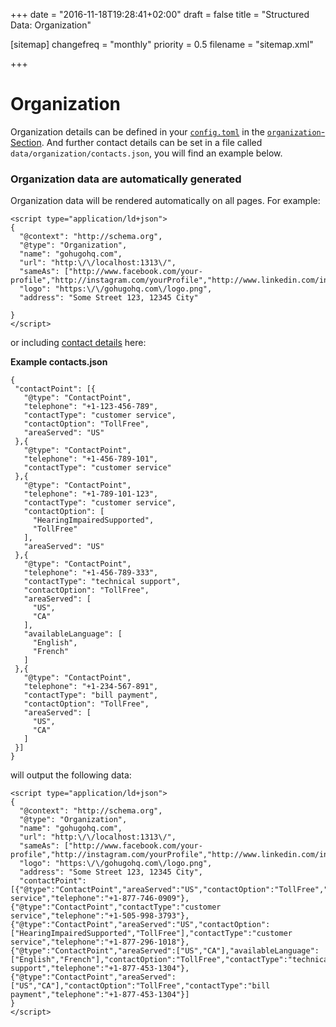 +++
date = "2016-11-18T19:28:41+02:00"
draft = false
title = "Structured Data: Organization"

[sitemap]
  changefreq = "monthly"
  priority = 0.5
  filename = "sitemap.xml"
  
+++

# Organization

Organization details can be defined in your [`config.toml`](/config/) in the [`organization`-Section](/config/schema-organization). And further contact details can be set in a file called `data/organization/contacts.json`, you will find an example below.

### Organization data are automatically generated

Organization data will be rendered automatically on all pages. For example:

```javsacript
<script type="application/ld+json">
{
  "@context": "http://schema.org",
  "@type": "Organization",
  "name": "gohugohq.com",
  "url": "http:\/\/localhost:1313\/",
  "sameAs": ["http://www.facebook.com/your-profile","http://instagram.com/yourProfile","http://www.linkedin.com/in/yourprofile","http://plus.google.com/your_profile"],
  "logo": "https:\/\/gohugohq.com\/logo.png",
  "address": "Some Street 123, 12345 City"
  
}
</script>
```

or including [contact details](https://developers.google.com/search/docs/data-types/corporate-contacts) here:

**Example contacts.json**
```
{
 "contactPoint": [{
   "@type": "ContactPoint",
   "telephone": "+1-123-456-789",
   "contactType": "customer service",
   "contactOption": "TollFree",
   "areaServed": "US"
 },{
   "@type": "ContactPoint",
   "telephone": "+1-456-789-101",
   "contactType": "customer service"
 },{
   "@type": "ContactPoint",
   "telephone": "+1-789-101-123",
   "contactType": "customer service",
   "contactOption": [
     "HearingImpairedSupported",
     "TollFree"
   ],
   "areaServed": "US"
 },{
   "@type": "ContactPoint",
   "telephone": "+1-456-789-333",
   "contactType": "technical support",
   "contactOption": "TollFree",
   "areaServed": [
     "US",
     "CA"
   ],
   "availableLanguage": [
     "English",
     "French"
   ]
 },{
   "@type": "ContactPoint",
   "telephone": "+1-234-567-891",
   "contactType": "bill payment",
   "contactOption": "TollFree",
   "areaServed": [
     "US",
     "CA"
   ]
 }]
}
```

will output the following data:

```javsacript
<script type="application/ld+json">
{
  "@context": "http://schema.org",
  "@type": "Organization",
  "name": "gohugohq.com",
  "url": "http:\/\/localhost:1313\/",
  "sameAs": ["http://www.facebook.com/your-profile","http://instagram.com/yourProfile","http://www.linkedin.com/in/yourprofile","http://plus.google.com/your_profile"],
  "logo": "https:\/\/gohugohq.com\/logo.png",
  "address": "Some Street 123, 12345 City",
  "contactPoint": [{"@type":"ContactPoint","areaServed":"US","contactOption":"TollFree","contactType":"customer service","telephone":"+1-877-746-0909"},{"@type":"ContactPoint","contactType":"customer service","telephone":"+1-505-998-3793"},{"@type":"ContactPoint","areaServed":"US","contactOption":["HearingImpairedSupported","TollFree"],"contactType":"customer service","telephone":"+1-877-296-1018"},{"@type":"ContactPoint","areaServed":["US","CA"],"availableLanguage":["English","French"],"contactOption":"TollFree","contactType":"technical support","telephone":"+1-877-453-1304"},{"@type":"ContactPoint","areaServed":["US","CA"],"contactOption":"TollFree","contactType":"bill payment","telephone":"+1-877-453-1304"}]
}
</script>
```